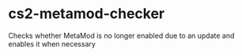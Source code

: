 # cs2-metamod-checker
Checks whether MetaMod is no longer enabled due to an update and enables it when necessary
